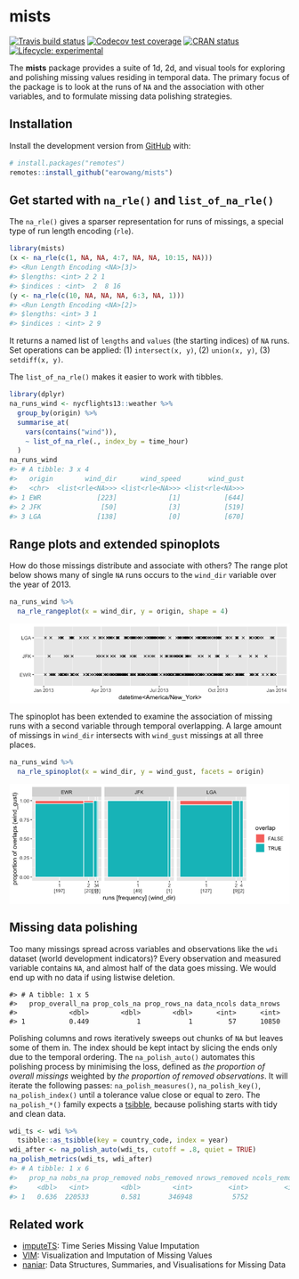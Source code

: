 
<!-- README.md is generated from README.Rmd. Please edit that file -->

# mists

<!-- badges: start -->

[![Travis build
status](https://travis-ci.org/earowang/mists.svg?branch=master)](https://travis-ci.org/earowang/mists)
[![Codecov test
coverage](https://codecov.io/gh/earowang/mists/branch/master/graph/badge.svg)](https://codecov.io/gh/earowang/mists?branch=master)
[![CRAN
status](https://www.r-pkg.org/badges/version/mists)](https://cran.r-project.org/package=mists)
[![Lifecycle:
experimental](https://img.shields.io/badge/lifecycle-experimental-orange.svg)](https://www.tidyverse.org/lifecycle/#experimental)
<!-- badges: end -->

The **mists** package provides a suite of 1d, 2d, and visual tools for
exploring and polishing missing values residing in temporal data. The
primary focus of the package is to look at the runs of `NA` and the
association with other variables, and to formulate missing data
polishing strategies.

## Installation

Install the development version from [GitHub](https://github.com/) with:

``` r
# install.packages("remotes")
remotes::install_github("earowang/mists")
```

## Get started with `na_rle()` and `list_of_na_rle()`

The `na_rle()` gives a sparser representation for runs of missings, a
special type of run length encoding (`rle`).

``` r
library(mists)
(x <- na_rle(c(1, NA, NA, 4:7, NA, NA, 10:15, NA)))
#> <Run Length Encoding <NA>[3]>
#> $lengths: <int> 2 2 1 
#> $indices : <int>  2  8 16
(y <- na_rle(c(10, NA, NA, NA, 6:3, NA, 1)))
#> <Run Length Encoding <NA>[2]>
#> $lengths: <int> 3 1 
#> $indices : <int> 2 9
```

It returns a named list of `lengths` and `values` (the starting indices)
of `NA` runs. Set operations can be applied: (1) `intersect(x, y)`, (2)
`union(x, y)`, (3) `setdiff(x, y)`.

The `list_of_na_rle()` makes it easier to work with tibbles.

``` r
library(dplyr)
na_runs_wind <- nycflights13::weather %>% 
  group_by(origin) %>% 
  summarise_at(
    vars(contains("wind")), 
    ~ list_of_na_rle(., index_by = time_hour)
  )
na_runs_wind
#> # A tibble: 3 x 4
#>   origin        wind_dir      wind_speed       wind_gust
#>   <chr>  <list<rle<NA>>> <list<rle<NA>>> <list<rle<NA>>>
#> 1 EWR              [223]             [1]           [644]
#> 2 JFK               [50]             [3]           [519]
#> 3 LGA              [138]             [0]           [670]
```

## Range plots and extended spinoplots

How do those missings distribute and associate with others? The range
plot below shows many of single `NA` runs occurs to the `wind_dir`
variable over the year of 2013.

``` r
na_runs_wind %>% 
  na_rle_rangeplot(x = wind_dir, y = origin, shape = 4)
```

<img src="man/figures/README-rangeplot-1.png" style="display: block; margin: auto;" />

The spinoplot has been extended to examine the association of missing
runs with a second variable through temporal overlapping. A large amount
of missings in `wind_dir` intersects with `wind_gust` missings at all
three places.

``` r
na_runs_wind %>% 
  na_rle_spinoplot(x = wind_dir, y = wind_gust, facets = origin)
```

<img src="man/figures/README-spinoplot-1.png" style="display: block; margin: auto;" />

## Missing data polishing

Too many missings spread across variables and observations like the
`wdi` dataset (world development indicators)? Every observation and
measured variable contains `NA`, and almost half of the data goes
missing. We would end up with no data if using listwise deletion.

    #> # A tibble: 1 x 5
    #>   prop_overall_na prop_cols_na prop_rows_na data_ncols data_nrows
    #>             <dbl>        <dbl>        <dbl>      <int>      <int>
    #> 1           0.449            1            1         57      10850

Polishing columns and rows iteratively sweeps out chunks of `NA` but
leaves some of them in. The index should be kept intact by slicing the
ends only due to the temporal ordering. The `na_polish_auto()` automates
this polishing process by minimising the loss, defined as *the
proportion of overall missings* weighted by *the proportion of removed
observations*. It will iterate the following passes:
`na_polish_measures()`, `na_polish_key()`, `na_polish_index()` until a
tolerance value close or equal to zero. The `na_polish_*()` family
expects a [tsibble](http://tsibble.tidyverts.org), because polishing
starts with tidy and clean data.

``` r
wdi_ts <- wdi %>% 
  tsibble::as_tsibble(key = country_code, index = year)
wdi_after <- na_polish_auto(wdi_ts, cutoff = .8, quiet = TRUE)
na_polish_metrics(wdi_ts, wdi_after)
#> # A tibble: 1 x 6
#>   prop_na nobs_na prop_removed nobs_removed nrows_removed ncols_removed
#>     <dbl>   <int>        <dbl>        <int>         <int>         <int>
#> 1   0.636  220533        0.581       346948          5752             6
```

## Related work

  - [imputeTS](http://steffenmoritz.github.io/imputeTS/): Time Series
    Missing Value Imputation
  - [VIM](https://github.com/statistikat/VIM): Visualization and
    Imputation of Missing Values
  - [naniar](http://naniar.njtierney.com): Data Structures, Summaries,
    and Visualisations for Missing Data
